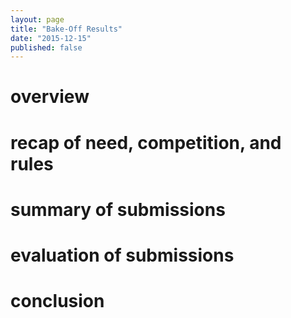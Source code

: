 ```yaml
---
layout: page
title: "Bake-Off Results"
date: "2015-12-15"
published: false
---
```


# overview

# recap of need, competition, and rules

# summary of submissions

# evaluation of submissions

# conclusion
